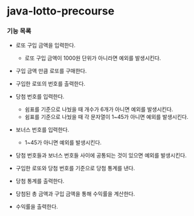 # java-lotto-precourse

### 기능 목록 
- 로또 구입 금액을 입력한다.
  - 로또 구입 금액이 1000원 단위가 아니라면 예외를 발생시킨다.

- 구입 금액 만큼 로또를 구매한다.
- 구입한 로또의 번호를 출력한다.

- 당첨 번호를 입력한다.
  - 쉼표를 기준으로 나눴을 때 개수가 6개가 아니면 예외를 발생시킨다.
  - 쉼표를 기준으로 나눴을 때 각 문자열이 1~45가 아니면 예외를 발생시킨다.
- 보너스 번호를 입력한다.
  - 1~45가 아니면 예외를 발생시킨다.
- 당첨 번호들과 보너스 번호들 사이에 공통되는 것이 있으면 예외를 발생시킨다.

- 구입한 로또와 당첨 번호를 기준으로 당첨 통계를 낸다.
- 당첨 통계를 출력한다.

- 당첨된 총 금액과 구입 금액을 통해 수익률을 계산한다.
- 수익률을 출력한다.
